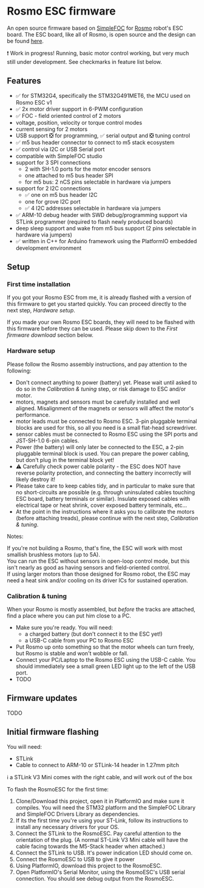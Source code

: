 
# Rosmo ESC firmware

An open source firmware based on [SimpleFOC](www.simplefoc.com) for [Rosmo](https://rosmo.io) robot's ESC board. The ESC board, like all of Rosmo, is open source and the design can be found [here](https://github.com/rosmo-robot/Rosmo_ESC).

:exclamation: Work in progress! Running, basic motor control working, but very much still under development. See checkmarks in feature list below.

## Features

- :white_check_mark: for STM32G4, specifically the STM32G491MET6, the MCU used on Rosmo ESC v1
- :white_check_mark: 2x motor driver support in 6-PWM configuration
- :white_check_mark: FOC - field oriented control of 2 motors
- voltage, position, velocity or torque control modes
- current sensing for 2 motors
- USB support :negative_squared_cross_mark: for programming, :white_check_mark: serial output and :negative_squared_cross_mark: tuning control
- :white_check_mark: m5 bus header connector to connect to m5 stack ecosystem
- :white_check_mark: control via I2C or USB Serial port
- compatible with SimpleFOC studio
- support for 3 SPI connections
    - 2 with SH-1.0 ports for the motor encoder sensors
    - one attached to m5 bus header SPI
    - for m5 bus: 2 nCS pins selectable in hardware via jumpers
- support for 2 I2C connections
    - :white_check_mark: one on m5 bus header I2C
    - one for grove I2C port
    - :white_check_mark: 4 I2C addresses selectable in hardware via jumpers
- :white_check_mark: ARM-10 debug header with SWD debug/programming support via STLink programmer (required to flash newly produced boards)
- deep sleep support and wake from m5 bus support (2 pins selectable in hardware via jumpers)
- :white_check_mark: written in C++ for Arduino framework using the PlatformIO embedded development environment

## Setup

### First time installation

If you got your Rosmo ESC from me, it is already flashed with a version of this firmware to get you started quickly. You can proceed directly to the next step, *Hardware setup*.

If you made your own Rosmo ESC boards, they will need to be flashed with this firmware before they can be used. Please skip down to the *First firmware download* section below.

### Hardware setup

Please follow the Rosmo assembly instructions, and pay attention to the following:

- Don't connect anything to power (battery) yet. Please wait until asked to do so in the *Calibration & tuning* step, or risk damage to ESC and/or motor.
- motors, magnets and sensors must be carefully installed and well aligned. Misalignment of the magnets or sensors will affect the motor's performance.
- motor leads must be connected to Rosmo ESC. 3-pin pluggable terminal blocks are used for this, so all you need is a small flat-head screwdriver.
- sensor cables must be connected to Rosmo ESC using the SPI ports and JST-SH-1.0 6-pin cables.
- Power (the battery) will only later be connected to the ESC, a 2-pin pluggable terminal block is used. You can prepare the power cabling, but don't plug in the terminal block yet!
- :warning: Carefully check power cable polarity - the ESC does NOT have reverse polarity protection, and connecting the battery incorrectly will likely destroy it!
- Please take care to keep cables tidy, and in particular to make sure that no short-circuits are possible (e.g. through uninsulated cables touching ESC board, battery terminals or similar). Insulate exposed cables with electrical tape or heat shrink, cover exposed battery terminals, etc...
- At the point in the instructions where it asks you to calibrate the motors (before attaching treads), please continue with the next step, *Calibration & tuning*.

Notes:

If you're not building a Rosmo, that's fine, the ESC will work with most smallish brushless motors (up to 5A).<br/>
You can run the ESC without sensors in open-loop control mode, but this isn't nearly as good as having sensors and field-oriented control.<br/>
If using larger motors than those designed for Rosmo robot, the ESC may need a heat sink and/or cooling on its driver ICs for sustained operation.

### Calibration & tuning

When your Rosmo is mostly assembled, but *before* the tracks are attached, find a place where you can put him close to a PC.

- Make sure you're ready. You will need:
    - a charged battery (but don't connect it to the ESC yet!)
    - a USB-C cable from your PC to Rosmo ESC
- Put Rosmo up onto something so that the motor wheels can turn freely, but Rosmo is stable and won't wobble or fall.
- Connect your PC/Laptop to the Rosmo ESC using the USB-C cable. You should immediately see a small green LED light up to the left of the USB port.
- TODO


## Firmware updates

TODO

## Initial firmware flashing

You will need:

- STLink
- Cable to connect to ARM-10 or STLink-14 header in 1.27mm pitch

:information_source: a STLink V3 Mini comes with the right cable, and will work out of the box

To flash the RosmoESC for the first time:

 1. Clone/Download this project, open it in PlatformIO and make sure it compiles. You will need the STM32 platform and the SimpleFOC Library and SimpleFOC Drivers Library as dependencies.
 1. If its the first time you're using your ST-Link, follow its instructions to install any necessary drivers for your OS.
 1. Connect the STLink to the RosmoESC. Pay careful attention to the orientation of the plug. (A normal ST-Link V3 Mini cable will have the cable facing towards the M5-Stack header when attached.)
 1. Connect the STLink to USB. It's power indication LED should come on.
 1. Connect the RosmoESC to USB to give it power
 1. Using PlatformIO, download this project to the RosmoESC.
 1. Open PlatformIO's Serial Monitor, using the RosmoESC's USB serial connection. You should see debug output from the RosmoESC.

